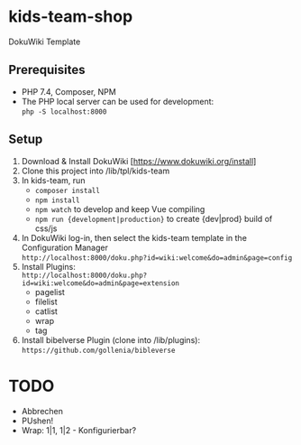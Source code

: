 # kids-team-shop
DokuWiki Template

## Prerequisites
- PHP 7.4, Composer, NPM
- The PHP local server can be used for development:\
`php -S localhost:8000`


## Setup
1. Download & Install DokuWiki [https://www.dokuwiki.org/install]
2. Clone this project into /lib/tpl/kids-team
3. In kids-team, run
    - `composer install`
    - `npm install`
    - `npm watch` to develop and keep Vue compiling
    - `npm run {development|production}` to create {dev|prod} build of css/js
4. In DokuWiki log-in, then select the kids-team template in the Configuration Manager\
`http://localhost:8000/doku.php?id=wiki:welcome&do=admin&page=config`
5. Install Plugins:\
`http://localhost:8000/doku.php?id=wiki:welcome&do=admin&page=extension`
   - pagelist
   - filelist
   - catlist
   - wrap
   - tag
6. Install bibelverse Plugin (clone into /lib/plugins):\
`https://github.com/gollenia/bibleverse`


# TODO
- Abbrechen
- PUshen!
- Wrap: 1|1, 1|2 - Konfigurierbar?
